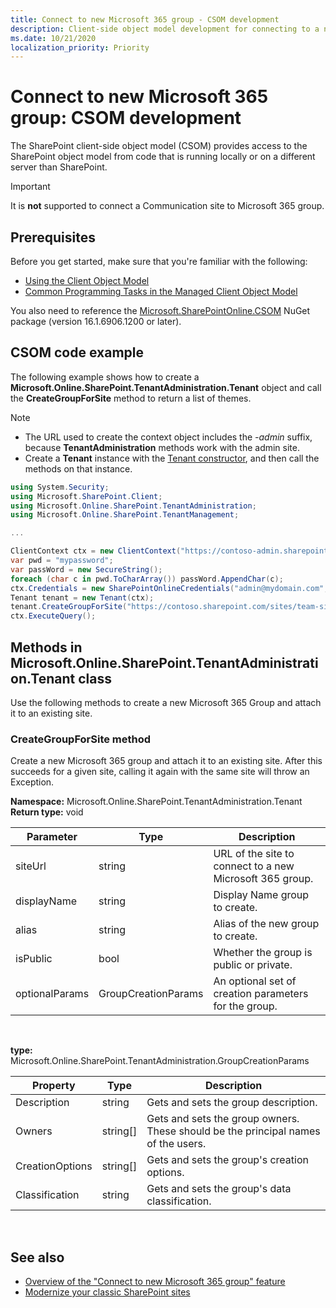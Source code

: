 ```yaml
---
title: Connect to new Microsoft 365 group - CSOM development
description: Client-side object model development for connecting to a new Microsoft 365 group operation.
ms.date: 10/21/2020
localization_priority: Priority
---
```


# Connect to new Microsoft 365 group: CSOM development

The SharePoint client-side object model (CSOM) provides access to the SharePoint object model from code that is running locally or on a different server than SharePoint.

> [!IMPORTANT]
> It is **not** supported to connect a Communication site to Microsoft 365 group.

## Prerequisites

Before you get started, make sure that you're familiar with the following:

- [Using the Client Object Model](https://msdn.microsoft.com/library/ff798388.aspx)
- [Common Programming Tasks in the Managed Client Object Model](https://msdn.microsoft.com/library/ee537013.aspx)

You also need to reference the [Microsoft.SharePointOnline.CSOM](https://www.nuget.org/packages/Microsoft.SharePointOnline.CSOM/) NuGet package (version 16.1.6906.1200 or later).

## CSOM code example

The following example shows how to create a __Microsoft.Online.SharePoint.TenantAdministration.Tenant__ object and call the __CreateGroupForSite__ method to return a list of themes. 

> [!NOTE]
> * The URL used to create the context object includes the _-admin_ suffix, because **TenantAdministration** methods work with the admin site.
> * Create a __Tenant__ instance with the [Tenant constructor](https://msdn.microsoft.com/library/dn174852.aspx), and then call the methods on that instance.

```csharp
using System.Security;
using Microsoft.SharePoint.Client;
using Microsoft.Online.SharePoint.TenantAdministration;
using Microsoft.Online.SharePoint.TenantManagement;

...

ClientContext ctx = new ClientContext("https://contoso-admin.sharepoint.com/");
var pwd = "mypassword";
var passWord = new SecureString();
foreach (char c in pwd.ToCharArray()) passWord.AppendChar(c);
ctx.Credentials = new SharePointOnlineCredentials("admin@mydomain.com", passWord);
Tenant tenant = new Tenant(ctx);
tenant.CreateGroupForSite("https://contoso.sharepoint.com/sites/team-site", "display-name-for-group", "alias-for-group", true);
ctx.ExecuteQuery();
```


## Methods in Microsoft.Online.SharePoint.TenantAdministration.Tenant class

Use the following methods to create a new Microsoft 365 Group and attach it to an existing site.

### CreateGroupForSite method

Create a new Microsoft 365 group and attach it to an existing site. After this succeeds for a given site, calling it again with the same site will throw an Exception.

__Namespace:__ Microsoft.Online.SharePoint.TenantAdministration.Tenant<br/>
__Return type:__ void

|Parameter          | Type                |Description |
|-----------        |------               |-------------|
| siteUrl           | string              | URL of the site to connect to a new Microsoft 365 group. |
| displayName       | string              | Display Name group to create. |
| alias             | string              | Alias of the new group to create. |
| isPublic          | bool                | Whether the group is public or private. |
| optionalParams    | GroupCreationParams | An optional set of creation parameters for the group. |

<br/>

__type:__ Microsoft.Online.SharePoint.TenantAdministration.GroupCreationParams<br/>

|Property         | Type      |Description |
|-----------      |------     |-------------|
| Description     | string    | Gets and sets the group description. |
| Owners          | string[]  | Gets and sets the group owners. These should be the principal names of the users.|
| CreationOptions | string[]  | Gets and sets the group's creation options. |
| Classification  | string    | Gets and sets the group's data classification. |

<br/>

## See also

- [Overview of the "Connect to new Microsoft 365 group" feature](groupify-overview.md)
- [Modernize your classic SharePoint sites](../../transform/modernize-classic-sites.md)



